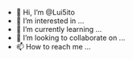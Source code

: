 - 👋 Hi, I’m @Lui5ito
- 👀 I’m interested in ...
- 🌱 I’m currently learning ...
- 💞️ I’m looking to collaborate on ...
- 📫 How to reach me ...

<!---
Lui5ito/Lui5ito is a ✨ special ✨ repository because its `README.md` (this file) appears on your GitHub profile.
You can click the Preview link to take a look at your changes.
--->
